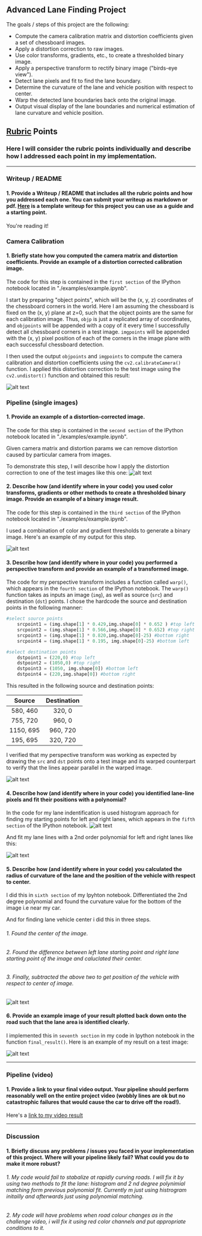 
## **Advanced Lane Finding Project**

The goals / steps of this project are the following:

* Compute the camera calibration matrix and distortion coefficients given a set of chessboard images.
* Apply a distortion correction to raw images.
* Use color transforms, gradients, etc., to create a thresholded binary image.
* Apply a perspective transform to rectify binary image ("birds-eye view").
* Detect lane pixels and fit to find the lane boundary.
* Determine the curvature of the lane and vehicle position with respect to center.
* Warp the detected lane boundaries back onto the original image.
* Output visual display of the lane boundaries and numerical estimation of lane curvature and vehicle position.

[//]: # (Image References)

[image1]: ./examples/undistort_output.png "Undistorted"
[image2]: ./output_images/undistorted-image.jpg "Road Transformed"
[image3]: ./output_images/thresh6-image.jpg "Binary Example"
[image4]: ./output_images/wrapped-image.jpg "Warp Example"
[image5]: ./output_images/curved-image0.jpg "Fit Visual"
[image6]: ./output_images/curved-image.jpg "Fit Lanes"
[image7]: ./output_images/radius-curvature-image.jpg "Radius Of Curvature"
[image8]: ./output_images/final-output-image.jpg "Ouput Image"
[video1]: ./test_videos_output/project_video.mp4 "Video"

## [Rubric](https://review.udacity.com/#!/rubrics/571/view) Points

### Here I will consider the rubric points individually and describe how I addressed each point in my implementation.  

---

### Writeup / README

#### 1. Provide a Writeup / README that includes all the rubric points and how you addressed each one.  You can submit your writeup as markdown or pdf.  [Here](https://github.com/anarchistMegaByte/advanced_lane_finding_project/blob/master/writeup_template.md) is a template writeup for this project you can use as a guide and a starting point.  

You're reading it!

### Camera Calibration

#### 1. Briefly state how you computed the camera matrix and distortion coefficients. Provide an example of a distortion corrected calibration image.

The code for this step is contained in the `first section` of the IPython notebook located in "./examples/example.ipynb". 

I start by preparing "object points", which will be the (x, y, z) coordinates of the chessboard corners in the world. Here I am assuming the chessboard is fixed on the (x, y) plane at z=0, such that the object points are the same for each calibration image.  Thus, `objp` is just a replicated array of coordinates, and `objpoints` will be appended with a copy of it every time I successfully detect all chessboard corners in a test image.  `imgpoints` will be appended with the (x, y) pixel position of each of the corners in the image plane with each successful chessboard detection.  

I then used the output `objpoints` and `imgpoints` to compute the camera calibration and distortion coefficients using the `cv2.calibrateCamera()` function.  I applied this distortion correction to the test image using the `cv2.undistort()` function and obtained this result: 

![alt text][image1]

### Pipeline (single images)

#### 1. Provide an example of a distortion-corrected image.

The code for this step is contained in the `second section` of the IPython notebook located in "./examples/example.ipynb". 

Given camera matrix and distortion params we can remove distortion caused by particular camera from images.

To demonstrate this step, I will describe how I apply the distortion correction to one of the test images like this one:
![alt text][image2]

#### 2. Describe how (and identify where in your code) you used color transforms, gradients or other methods to create a thresholded binary image.  Provide an example of a binary image result.

The code for this step is contained in the `third section` of the IPython notebook located in "./examples/example.ipynb". 

I used a combination of color and gradient thresholds to generate a binary image.  Here's an example of my output for this step.

![alt text][image3]

#### 3. Describe how (and identify where in your code) you performed a perspective transform and provide an example of a transformed image.

The code for my perspective transform includes a function called `warp()`, which appears  in the `fourth section` of the IPython notebook.  The `warp()` function takes as inputs an image (`img`), as well as source (`src`) and destination (`dst`) points.  I chose the hardcode the source and destination points in the following manner:

```python
#select source points
    srcpoint1 = (img.shape[1] * 0.429,img.shape[0] * 0.652 ) #top left
    srcpoint2 = (img.shape[1] * 0.566,img.shape[0] * 0.652) #top right
    srcpoint3 = (img.shape[1] * 0.820,img.shape[0]-25) #bottom right
    srcpoint4 = (img.shape[1] * 0.195, img.shape[0]-25) #bottom left

#select destination points
    dstpoint1 = (220,0) #top left
    dstpoint2 = (1050,0) #top right
    dstpoint3 = (1050, img.shape[0]) #bottom left
    dstpoint4 = (220,img.shape[0]) #bottom right
```

This resulted in the following source and destination points:

| Source        | Destination   | 
|:-------------:|:-------------:| 
| 580, 460      | 320, 0        | 
| 755, 720      | 960, 0      |
| 1150, 695     | 960, 720      |
| 195, 695      | 320, 720        |

I verified that my perspective transform was working as expected by drawing the `src` and `dst` points onto a test image and its warped counterpart to verify that the lines appear parallel in the warped image.

![alt text][image4]

#### 4. Describe how (and identify where in your code) you identified lane-line pixels and fit their positions with a polynomial?

In the code for my lane indentification is used histogram approach for finding my starting points for left and right lanes, which appears  in the `fifth section` of the IPython notebook. 
![alt text][image5]

And fit my lane lines with a 2nd order polynomial for left and right lanes like this:

![alt text][image6]

#### 5. Describe how (and identify where in your code) you calculated the radius of curvature of the lane and the position of the vehicle with respect to center.

I did this in `sixth section` of my Ipyhton notebook. Differentiated the 2nd degree polynomial and found the curvature value for the bottom of the image i.e near my car.

And for finding lane vehicle center i did this in three steps.

###### 1. Found the center of the image.
###### 2. Found the difference between left lane starting point and right lane starting point of the image and caluclated their center.
###### 3. Finally, subtracted the above two to get position of the vehicle with respect to center of image.

![alt text][image7]

#### 6. Provide an example image of your result plotted back down onto the road such that the lane area is identified clearly.

I implemented this in `seventh section` in my code in Ipython notebook in the function `final_result()`.  Here is an example of my result on a test image:

![alt text][image8]

---

### Pipeline (video)

#### 1. Provide a link to your final video output.  Your pipeline should perform reasonably well on the entire project video (wobbly lines are ok but no catastrophic failures that would cause the car to drive off the road!).

Here's a [link to my video result](./test_videos_output/project_video.mp4)

---

### Discussion

#### 1. Briefly discuss any problems / issues you faced in your implementation of this project.  Where will your pipeline likely fail?  What could you do to make it more robust?

###### 1. My code would fail to stabalize at rapidly curving roads. I will fix it by using two methods to fit the lane: histogram and 2 nd degree polynimial matching form previous polynomial fit. Currently  m just using histrogram initailly and afterwards just using polynomial matching.

###### 2. My code will have problems when road colour changes as in the challenge video, i will fix it using red color channels and put appropriate conditions to it.    
